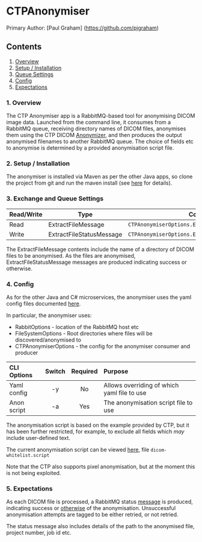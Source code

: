 # CTPAnonymiser

Primary Author: [Paul Graham] (https://github.com/pjgraham)

## Contents
 1. [Overview](#1-overview)
 2. [Setup / Installation](#2-setup-installation)
 3. [Queue Settings](#3-exchange-and-queue-settings)
 4. [Config](#4-config)
 5. [Expectations](#5-expectations)

### 1. Overview

The CTP Anonymiser app is a RabbitMQ-based tool for anonymising DICOM image data. Launched from the command line, it consumes from a RabbitMQ queue, receiving directory names of DICOM files, anonymises them using the CTP DICOM [Anonymizer](https://mircwiki.rsna.org/index.php?title=The_CTP_DICOM_Anonymizer), and then produces the output anonymised filenames to another RabbitMQ queue. The choice of fields etc to anonymise is determined by a provided anonymisation script file.

### 2. Setup / Installation

The anonymiser is installed via Maven as per the other Java apps, so clone the project from git and run the maven install (see [here](https://github.com/HicServices/SMIPlugin/blob/develop/java/README.md) for details).

### 3. Exchange and Queue Settings

| Read/Write | Type | Config setting |
| ------------- | ------------- |------------- |
| Read| ExtractFileMessage | `CTPAnonymiserOptions.ExtractFileConsumerOptions` |
| Write| ExtractFileStatusMessage|`CTPAnonymiserOptions.ExtractFileStatusProducerOptions`|

The ExtractFileMessage contents include the name of a directory of DICOM files to be anonymised. As the files are anonymised, ExtractFileStatusMessage messages are produced indicating success or otherwise.

### 4. Config

As for the other Java and C# microservices, the anonymiser uses the yaml config files documented [here](https://github.com/HicServices/SMIPlugin/blob/develop/Microservices/Microservices.Common/Options/RabbitMqConfigOptions.md).

In particular, the anonymiser uses:

* RabbitOptions - location of the RabbitMQ host etc
* FileSystemOptions - Root directories where files will be discovered/anonymised to
* CTPAnonymiserOptions - the config for the anonymiser consumer and producer

| CLI Options| Switch | Required | Purpose |
| :----- | :-------: |:----: |:---|
|Yaml config|-y| No| Allows overriding of which yaml file to use|
|Anon script|-a| Yes | The anonymisation script file to use |

The anonymisation script is based on the example provided by CTP, but it has been further restricted, for example, to exclude all fields which *may* include user-defined text.

The current anonymisation script can be viewed [here](https://github.com/HicServices/SMIPlugin/tree/develop/Documentation/Anon), file `dicom-whitelist.script`

Note that the CTP also supports pixel anonymisation, but at the moment this is not being exploited.

### 5. Expectations

As each DICOM file is processed, a RabbitMQ status [message](https://github.com/HicServices/SMIPlugin/blob/master/java/Microservices/Microservices.CTPAnonymiser/src/main/java/org/smi/ctpanonymiser/messages/ExtractFileStatusMessage.java) is produced, indicating success or [otherwise](https://github.com/HicServices/SMIPlugin/blob/master/java/Microservices/Microservices.CTPAnonymiser/src/main/java/org/smi/ctpanonymiser/util/ExtractFileStatus.java) of the anonymisation. Unsuccessful anonymisation attempts are tagged to be either retried, or  not retried.

The status message also includes details of the path to the anonymised file, project number, job id etc. 


